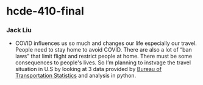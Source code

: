 # hcde-410-final
### Jack Liu
- COVID influences us so much and changes our life especially our travel. People need to stay home to avoid COVID. There are also a lot of “ban laws” that limit flight and restrict people at home. There must be some consequences to people's lives. So I’m planning to instvage the travel situation in U.S by looking at 3 data provided by [Bureau of Transportation Statistics](https://www.transtats.bts.gov/DL_SelectFields.aspx?gnoyr_VQ=GED&QO_fu146_anzr=Nv4%20Pn44vr45) and analysis in python.

